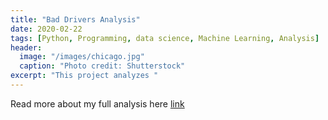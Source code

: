 ```yaml
---
title: "Bad Drivers Analysis"
date: 2020-02-22
tags: [Python, Programming, data science, Machine Learning, Analysis]
header:
  image: "/images/chicago.jpg"
  caption: "Photo credit: Shutterstock"
excerpt: "This project analyzes "
---
```


Read more about my full analysis here [link](https://nbviewer.jupyter.org/github/thanhnguyenduong/DSC530_Bad_Drivers_Analysis/blob/master/DSC%20530%20Final%20Project.ipynb)
